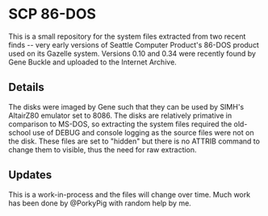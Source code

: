 # SCP 86-DOS
This is a small repository for the system files extracted from two recent finds -- very early versions of 
Seattle Computer Product's 86-DOS product used on its Gazelle system. Versions 0.10 and 0.34 were
recently found by Gene Buckle and uploaded to the Internet Archive.

## Details
The disks were imaged by Gene such that they can be used by SIMH's AltairZ80 emulator set to 8086. The
disks are relatively primative in comparison to MS-DOS, so extracting the system files required the
old-school use of DEBUG and console logging as the source files were not on the disk. These files
are set to "hidden" but there is no ATTRIB command to change them to visible, thus the need for
raw extraction.

## Updates
This is a work-in-process and the files will change over time. Much work has been done by @PorkyPig
with random help by me.
